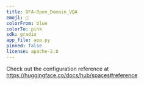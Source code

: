 ```yaml
---
title: OFA-Open_Domain_VQA
emoji: 👑
colorFrom: blue
colorTo: pink
sdk: gradio
app_file: app.py
pinned: false
license: apache-2.0
---
```


Check out the configuration reference at https://huggingface.co/docs/hub/spaces#reference
